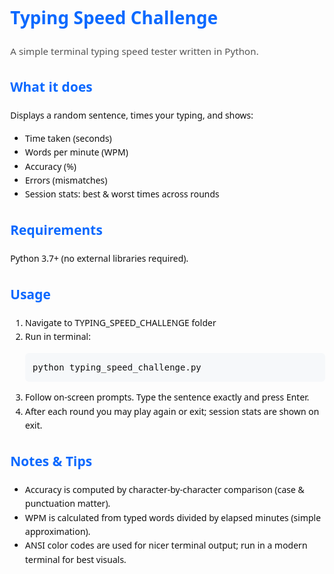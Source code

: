 <!doctype html>
<html lang="en">
<head>
  <meta charset="utf-8" />
  <meta name="viewport" content="width=device-width,initial-scale=1" />
  <title>Typing Speed Challenge — README</title>
  <style>
    body{font-family:system-ui,-apple-system,Segoe UI,Roboto,Helvetica,Arial;line-height:1.6;color:#111;margin:24px}
    pre{background:#f6f8fa;padding:12px;border-radius:6px;overflow:auto}
    code{background:#f1f5f9;padding:2px 6px;border-radius:4px}
    h1,h2{color:#0b69ff}
    .meta{color:#555;font-size:0.95rem}
  </style>
</head>
<body>
  <h1>Typing Speed Challenge</h1>
  <p class="meta">A simple terminal typing speed tester written in Python.</p>

  <h2>What it does</h2>
  <p>Displays a random sentence, times your typing, and shows:</p>
  <ul>
    <li>Time taken (seconds)</li>
    <li>Words per minute (WPM)</li>
    <li>Accuracy (%)</li>
    <li>Errors (mismatches)</li>
    <li>Session stats: best &amp; worst times across rounds</li>
  </ul>

  <h2>Requirements</h2>
  <p>Python 3.7+ (no external libraries required).</p>

  <h2>Usage</h2>
  <ol>
    <li>Navigate to TYPING_SPEED_CHALLENGE folder</li>
    <li>Run in terminal: <pre>python typing_speed_challenge.py</pre></li>
    <li>Follow on-screen prompts. Type the sentence exactly and press Enter.</li>
    <li>After each round you may play again or exit; session stats are shown on exit.</li>
  </ol>

  <h2>Notes & Tips</h2>
  <ul>
    <li>Accuracy is computed by character-by-character comparison (case &amp; punctuation matter).</li>
    <li>WPM is calculated from typed words divided by elapsed minutes (simple approximation).</li>
    <li>ANSI color codes are used for nicer terminal output; run in a modern terminal for best visuals.</li>
  </ul>

</body>
</html>